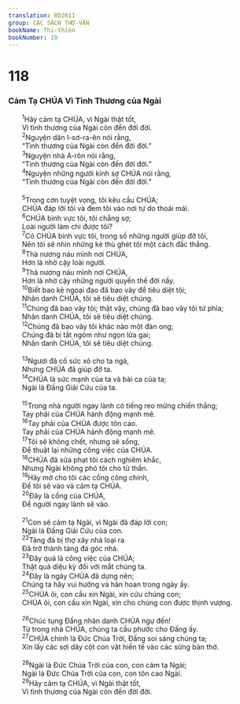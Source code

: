 ```yaml
---
translation: BD2011
group: CÁC SÁCH THƠ-VĂN
bookName: Thi-thiên 
bookNumber: 19
---
```


<div class="title"><h1>118</h1><h3>Cảm Tạ CHÚA Vì Tình Thương của Ngài</h3></div>
<span class="verse thi_118_1">  <sup>1</sup>Hãy cảm tạ CHÚA, vì Ngài thật tốt,<br/>  Vì tình thương của Ngài còn đến đời đời.<br/></span>
<span class="verse thi_118_2">  <sup>2</sup>Nguyện dân I-sơ-ra-ên nói rằng,<br/>  “Tình thương của Ngài còn đến đời đời.”<br/></span>
<span class="verse thi_118_3">  <sup>3</sup>Nguyện nhà A-rôn nói rằng,<br/>  “Tình thương của Ngài còn đến đời đời.”<br/></span>
<span class="verse thi_118_4">  <sup>4</sup>Nguyện những người kính sợ CHÚA nói rằng,<br/>  “Tình thương của Ngài còn đến đời đời.”<br/><br/></span>
<span class="verse thi_118_5">  <sup>5</sup>Trong cơn tuyệt vọng, tôi kêu cầu CHÚA;<br/>  CHÚA đáp lời tôi và đem tôi vào nơi tự do thoải mái. <br/></span>
<span class="verse thi_118_6">  <sup>6</sup>CHÚA binh vực tôi, tôi chẳng sợ;<br/>  Loài người làm chi được tôi?<br/></span>
<span class="verse thi_118_7">  <sup>7</sup>Có CHÚA binh vực tôi, trong số những người giúp đỡ tôi,<br/>  Nên tôi sẽ nhìn những kẻ thù ghét tôi một cách đắc thắng.<br/></span>
<span class="verse thi_118_8">  <sup>8</sup>Thà nương náu mình nơi CHÚA,<br/>  Hơn là nhờ cậy loài người.<br/></span>
<span class="verse thi_118_9">  <sup>9</sup>Thà nương náu mình nơi CHÚA,<br/>  Hơn là nhờ cậy những người quyền thế đời nầy.<br/></span>
<span class="verse thi_118_10">  <sup>10</sup>Biết bao kẻ ngoại đạo đã bao vây để tiêu diệt tôi;<br/>  Nhân danh CHÚA, tôi sẽ tiêu diệt chúng.<br/></span>
<span class="verse thi_118_11">  <sup>11</sup>Chúng đã bao vây tôi; thật vậy, chúng đã bao vây tôi tứ phía;<br/>  Nhân danh CHÚA, tôi sẽ tiêu diệt chúng.<br/></span>
<span class="verse thi_118_12">  <sup>12</sup>Chúng đã bao vây tôi khác nào một đàn ong;<br/>  Chúng đã bị tắt ngóm như ngọn lửa gai;<br/>  Nhân danh CHÚA, tôi sẽ tiêu diệt chúng.<br/><br/></span>
<span class="verse thi_118_13">  <sup>13</sup>Ngươi đã cố sức xô cho ta ngã,<br/>  Nhưng CHÚA đã giúp đỡ ta.<br/></span>
<span class="verse thi_118_14">  <sup>14</sup>CHÚA là sức mạnh của ta và bài ca của ta;<br/>  Ngài là Ðấng Giải Cứu của ta.<br/><br/></span>
<span class="verse thi_118_15">  <sup>15</sup>Trong nhà người ngay lành có tiếng reo mừng chiến thắng;<br/>  Tay phải của CHÚA hành động mạnh mẽ.<br/></span>
<span class="verse thi_118_16">  <sup>16</sup>Tay phải của CHÚA được tôn cao.<br/>  Tay phải của CHÚA hành động mạnh mẽ.<br/></span>
<span class="verse thi_118_17">  <sup>17</sup>Tôi sẽ không chết, nhưng sẽ sống,<br/>  Ðể thuật lại những công việc của CHÚA.<br/></span>
<span class="verse thi_118_18">  <sup>18</sup>CHÚA đã sửa phạt tôi cách nghiêm khắc,<br/>  Nhưng Ngài không phó tôi cho tử thần.<br/></span>
<span class="verse thi_118_19">  <sup>19</sup>Hãy mở cho tôi các cổng công chính,<br/>  Ðể tôi sẽ vào và cảm tạ CHÚA.<br/></span>
<span class="verse thi_118_20">  <sup>20</sup>Ðây là cổng của CHÚA,<br/>  Ðể người ngay lành sẽ vào.<br/><br/></span>
<span class="verse thi_118_21">  <sup>21</sup>Con sẽ cảm tạ Ngài, vì Ngài đã đáp lời con;<br/>  Ngài là Ðấng Giải Cứu của con.<br/></span>
<span class="verse thi_118_22">  <sup>22</sup>Tảng đá bị thợ xây nhà loại ra<br/>  Ðã trở thành tảng đá góc nhà.<br/></span>
<span class="verse thi_118_23">  <sup>23</sup>Ðây quả là công việc của CHÚA;<br/>  Thật quá diệu kỳ đối với mắt chúng ta.<br/></span>
<span class="verse thi_118_24">  <sup>24</sup>Ðây là ngày CHÚA đã dựng nên;<br/>  Chúng ta hãy vui hưởng và hân hoan trong ngày ấy.<br/></span>
<span class="verse thi_118_25">  <sup>25</sup>CHÚA ôi, con cầu xin Ngài, xin cứu chúng con;<br/>  CHÚA ôi, con cầu xin Ngài, xin cho chúng con được thịnh vượng.<br/><br/></span>
<span class="verse thi_118_26">  <sup>26</sup>Chúc tụng Ðấng nhân danh CHÚA ngự đến!<br/>  Từ trong nhà CHÚA, chúng ta cầu phước cho Ðấng ấy.<br/></span>
<span class="verse thi_118_27">  <sup>27</sup>CHÚA chính là Ðức Chúa Trời, Ðấng soi sáng chúng ta;<br/>  Xin lấy các sợi dây cột con vật hiến tế vào các sừng bàn thờ.<br/><br/></span>
<span class="verse thi_118_28">  <sup>28</sup>Ngài là Ðức Chúa Trời của con, con cảm tạ Ngài;<br/>  Ngài là Ðức Chúa Trời của con, con tôn cao Ngài.<br/></span>
<span class="verse thi_118_29">  <sup>29</sup>Hãy cảm tạ CHÚA, vì Ngài thật tốt,<br/>  Vì tình thương của Ngài còn đến đời đời.<br/></span>
